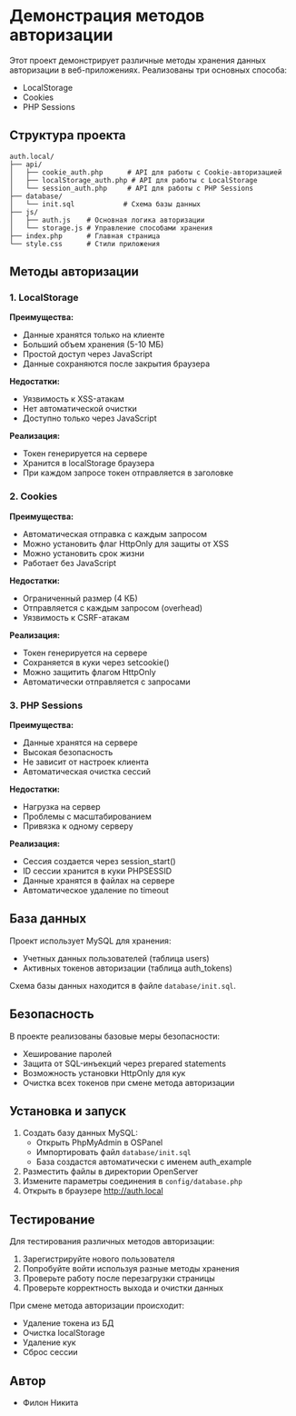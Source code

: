 # Демонстрация методов авторизации

Этот проект демонстрирует различные методы хранения данных авторизации в веб-приложениях. Реализованы три основных способа:
- LocalStorage
- Cookies
- PHP Sessions

## Структура проекта

```
auth.local/
├── api/
│   ├── cookie_auth.php      # API для работы с Cookie-авторизацией
│   ├── localStorage_auth.php # API для работы с LocalStorage
│   └── session_auth.php     # API для работы с PHP Sessions
├── database/
│   └── init.sql            # Схема базы данных
├── js/
│   ├── auth.js    # Основная логика авторизации
│   └── storage.js # Управление способами хранения
├── index.php      # Главная страница
└── style.css      # Стили приложения
```

## Методы авторизации

### 1. LocalStorage

**Преимущества:**
- Данные хранятся только на клиенте
- Больший объем хранения (5-10 МБ)
- Простой доступ через JavaScript
- Данные сохраняются после закрытия браузера

**Недостатки:**
- Уязвимость к XSS-атакам
- Нет автоматической очистки
- Доступно только через JavaScript

**Реализация:**
- Токен генерируется на сервере
- Хранится в localStorage браузера
- При каждом запросе токен отправляется в заголовке

### 2. Cookies

**Преимущества:**
- Автоматическая отправка с каждым запросом
- Можно установить флаг HttpOnly для защиты от XSS
- Можно установить срок жизни
- Работает без JavaScript

**Недостатки:**
- Ограниченный размер (4 КБ)
- Отправляется с каждым запросом (overhead)
- Уязвимость к CSRF-атакам

**Реализация:**
- Токен генерируется на сервере
- Сохраняется в куки через setcookie()
- Можно защитить флагом HttpOnly
- Автоматически отправляется с запросами

### 3. PHP Sessions

**Преимущества:**
- Данные хранятся на сервере
- Высокая безопасность
- Не зависит от настроек клиента
- Автоматическая очистка сессий

**Недостатки:**
- Нагрузка на сервер
- Проблемы с масштабированием
- Привязка к одному серверу

**Реализация:**
- Сессия создается через session_start()
- ID сессии хранится в куки PHPSESSID
- Данные хранятся в файлах на сервере
- Автоматическое удаление по timeout

## База данных

Проект использует MySQL для хранения:
- Учетных данных пользователей (таблица users)
- Активных токенов авторизации (таблица auth_tokens)

Схема базы данных находится в файле `database/init.sql`.

## Безопасность

В проекте реализованы базовые меры безопасности:
- Хеширование паролей
- Защита от SQL-инъекций через prepared statements
- Возможность установки HttpOnly для кук
- Очистка всех токенов при смене метода авторизации

## Установка и запуск

1. Создать базу данных MySQL:
   - Открыть PhpMyAdmin в OSPanel
   - Импортировать файл `database/init.sql`
   - База создастся автоматически с именем auth_example
2. Разместить файлы в директории OpenServer
3. Измените параметры соединения в `config/database.php`
4. Открыть в браузере http://auth.local

## Тестирование

Для тестирования различных методов авторизации:
1. Зарегистрируйте нового пользователя
2. Попробуйте войти используя разные методы хранения
3. Проверьте работу после перезагрузки страницы
4. Проверьте корректность выхода и очистки данных

При смене метода авторизации происходит:
- Удаление токена из БД
- Очистка localStorage
- Удаление кук
- Сброс сессии

## Автор
- Филон Никита